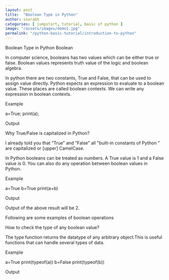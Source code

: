 ```yaml
---
layout: post
title:  "Boolean Type in Python"
author: sourabh
categories: [ jumpstart, tutorial, basic of python ]
image: "/assets/images/demo1.jpg"
permalink: "/python-basic-tutorial/introduction-to-python"
---
```

Boolean Type in Python
Boolean

In computer science, booleans has two values which can be either true or false. Boolean values represents truth value of the logic and boolean algebra.

In python there are two constants, True and False, that can be used to assign value directly. Python expects an expression to evaluate to a boolean value. These places are called boolean contexts. We can write any expression in boolean contexts.

Example

a=True;
print(a);

Output

Why True/False is capitalized in Python?

I already told you that “True” and “False” all "built-in constants of Python " are capitalized or [upper] CamelCase.

In Python booleans can be treated as numbers. A True value is 1 and a False value is 0. You can also do any operation between boolean values in Python.

Example

a=True
b=True
print(a+b) 

Output

Output of the above result will be 2.

Following are some examples of boolean operations

How to check the type of any boolean value?

The type function returns the datatype of any arbitrary object.This is useful functions that can handle several types of data.

Example

a=True
print(typeof(a))
b=False
print(typeof(b))

Output
